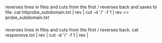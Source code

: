 
###
reverses lines in files and cuts from the first / reverses back and saves to file.
cat httprobe_subdomain.txt | rev |  cut -d '/' -f 1 | rev >> probe_subdomain.txt

###
reverses lines in files and cuts from the first / reverses back.
cat responsive.txt | rev | cut -d '/' -f 1 | rev | 
